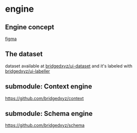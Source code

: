 # engine

## Engine concept

[figma](https://www.figma.com/file/iypAHagtcSp3Osfo2a7EDz/core?node-id=0%3A59&viewport=-95%2C173%2C0.036949463188648224)

## The dataset

dataset available at [bridgedxyz/ui-dataset](https://github.com/bridgedxyz/ui-dataset) and it's labeled with [bridgedxyz/ui-labeller](https://github.com/bridgedxyz/ui-labeller)

## submodule: Context engine

https://github.com/bridgedxyz/context

## submodule: Schema engine

https://github.com/bridgedxyz/schema
